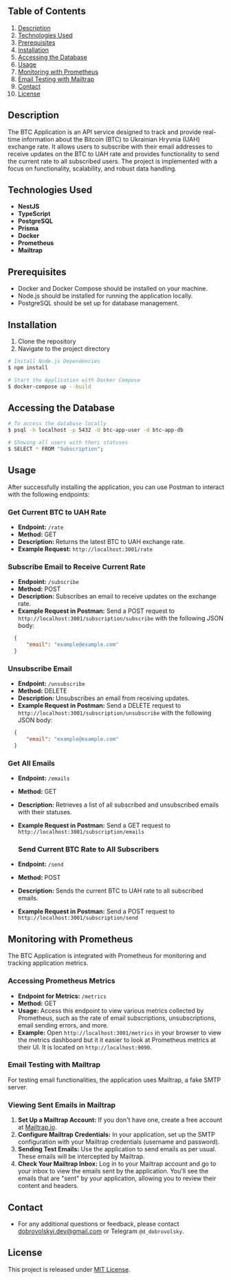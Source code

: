 ## Table of Contents
1. [Description](#description)
2. [Technologies Used](#technologies-used)
3. [Prerequisites](#prerequisites)
4. [Installation](#installation)
5. [Accessing the Database](#accessing-the-database)
6. [Usage](#usage)
7. [Monitoring with Prometheus](#monitoring-with-prometheus)
8. [Email Testing with Mailtrap](#email-testing-with-mailtrap)
9. [Contact](#contact)
10. [License](#license)

## Description

The BTC Application is an API service designed to track and provide real-time information about the Bitcoin (BTC) to Ukrainian Hryvnia (UAH) exchange rate. It allows users to subscribe with their email addresses to receive updates on the BTC to UAH rate and provides functionality to send the current rate to all subscribed users. The project is implemented with a focus on functionality, scalability, and robust data handling.

## Technologies Used
- **NestJS**
- **TypeScript**
- **PostgreSQL**
- **Prisma**
- **Docker**
- **Prometheus**
- **Mailtrap**

## Prerequisites
- Docker and Docker Compose should be installed on your machine.
- Node.js should be installed for running the application locally.
- PostgreSQL should be set up for database management.

## Installation

1. Clone the repository
2. Navigate to the project directory

```bash
# Install Node.js Dependencies
$ npm install

# Start the Application with Docker Compose
$ docker-compose up --build
```

## Accessing the Database

```bash
# To access the database locally
$ psql -h localhost -p 5432 -U btc-app-user -d btc-app-db

# Showing all users with theri statuses
$ SELECT * FROM "Subscription";
```

## Usage

After successfully installing the application, you can use Postman to interact with the following endpoints:

### Get Current BTC to UAH Rate
- **Endpoint:** `/rate`
- **Method:** GET
- **Description:** Returns the latest BTC to UAH exchange rate.
- **Example Request:** `http://localhost:3001/rate`

### Subscribe Email to Receive Current Rate
- **Endpoint:** `/subscribe`
- **Method:** POST
- **Description:** Subscribes an email to receive updates on the exchange rate.
- **Example Request in Postman:**
  Send a POST request to `http://localhost:3001/subscription/subscribe` with the following JSON body:
```json
  {
      "email": "example@example.com"
  }
```

  ### Unsubscribe Email
- **Endpoint:** `/unsubscribe`
- **Method:** DELETE
- **Description:** Unsubscribes an email from receiving updates.
- **Example Request in Postman:**
  Send a DELETE request to `http://localhost:3001/subscription/unsubscribe` with the following JSON body:
```json
  {
      "email": "example@example.com"
  }
```

  ### Get All Emails
- **Endpoint:** `/emails`
- **Method:** GET
- **Description:** Retrieves a list of all subscribed and unsubscribed emails with their statuses.
- **Example Request in Postman:**
  Send a GET request to `http://localhost:3001/subscription/emails`

  ### Send Current BTC Rate to All Subscribers
- **Endpoint:** `/send`
- **Method:** POST
- **Description:** Sends the current BTC to UAH rate to all subscribed emails.
- **Example Request in Postman:**
  Send a POST request to `http://localhost:3001/subscription/send`

## Monitoring with Prometheus
The BTC Application is integrated with Prometheus for monitoring and tracking application metrics.

### Accessing Prometheus Metrics
- **Endpoint for Metrics:** `/metrics`
- **Method:** GET
- **Usage:** Access this endpoint to view various metrics collected by Prometheus, such as the rate of email subscriptions, unsubscriptions, email sending errors, and more.
- **Example:** Open `http://localhost:3001/metrics` in your browser to view the metrics dashboard but it it easier to look at Prometheus metrics at their UI. It is located on `http://localhost:9090`.

### Email Testing with Mailtrap
For testing email functionalities, the application uses Mailtrap, a fake SMTP server.

### Viewing Sent Emails in Mailtrap
1. **Set Up a Mailtrap Account:** If you don't have one, create a free account at [Mailtrap.io](https://mailtrap.io).
2. **Configure Mailtrap Credentials:** In your application, set up the SMTP configuration with your Mailtrap credentials (username and password).
3. **Sending Test Emails:** Use the application to send emails as per usual. These emails will be intercepted by Mailtrap.
4. **Check Your Mailtrap Inbox:** Log in to your Mailtrap account and go to your inbox to view the emails sent by the application. You'll see the emails that are "sent" by your application, allowing you to review their content and headers.

## Contact

- For any additional questions or feedback, please contact dobrovolskyi.dev@gmail.com or Telegram `@d_dobrovolsky`.


## License

This project is released under [MIT License](LICENSE).
